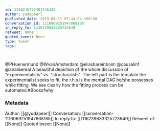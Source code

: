 ```yaml
---
id: 1116245727401746432
author: yudapearl
published_date: 2019-04-11 07:44:54 +00:00
conversation_id: 1116069251947868165
in_reply_to: 1116239633325723649
retweet: None
quoted_tweet: None
type: tweet
tags:

---
```


@PHuenermund @WvanAmsterdam @eliasbareinboim @causalinf @analisereal A beautiful depiction of the whole discussion of "experimentalists" vs. "structuralists". The left part is the template the experimentalist seeks to fit, the r.h.s is the mental DAG he/she possesses while fitting. We see clearly how the fitting process can be automated.#Bookofwhy

### Metadata

Author: [[@yudapearl]]
Conversation: [[conversation-1116069251947868165]]
In reply to: [[1116239633325723649]]
Retweet of: [[None]]
Quoted tweet: [[None]]
